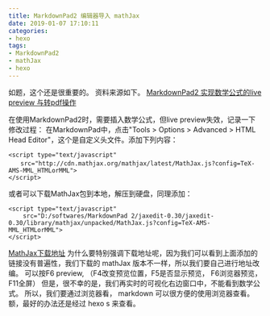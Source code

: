 ```yaml
---
title: MarkdownPad2 编辑器导入 mathJax
date: 2019-01-07 17:10:11
categories:
- hexo
tags:
- MarkdownPad2
- mathJax
- hexo
---
```

如题，这个还是很重要的。
资料来源如下。
[MarkdownPad2 实现数学公式的live preview 与转pdf操作](http://www.cnblogs.com/sevenir-code/p/5654180.html)
<!-- more -->
在使用MarkdownPad2时，需要插入数学公式，但live preview失效，记录一下修改过程：
在MarkdownPad中，点击"Tools > Options > Advanced > HTML Head Editor"，这个是自定义头文件。添加下列内容：

	<script type="text/javascript"  
	　　src="http://cdn.mathjax.org/mathjax/latest/MathJax.js?config=TeX-AMS-MML_HTMLorMML">
	</script>
	
或者可以下载MathJax包到本地，解压到硬盘，同理添加：

	<script type="text/javascript" 
		src="D:/softwares/MarkdownPad 2/jaxedit-0.30/jaxedit-0.30/library/mathjax/unpacked/MathJax.js?config=TeX-AMS-MML_HTMLorMML">
	</script>
	
[MathJax下载地址](https://github.com/zohooo/jaxedit/releases)
为什么要特别强调下载地址呢，因为我们可以看到上面添加的链接没有普遍性，我们下载的 mathJax 版本不一样，所以我们要自己进行地址改编。
可以按F6 preview, （F4改变预览位置，F5是否显示预览， F6浏览器预览， F11全屏）
但是，很不幸的是，我们再实时的可视化右边窗口中，不能看到数学公式。
所以，我们要通过浏览器看， markdown 可以很方便的使用浏览器查看。
额，最好的办法还是经过 hexo s 来查看。





























